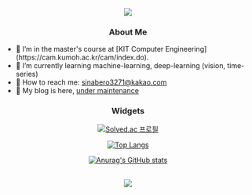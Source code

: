 <div align="center">
	<img src="https://capsule-render.vercel.app/api?type=waving&color=gradient&section=header&height=192&text=sina%20Kim&animation=fadeIn&fontSize=72&fontColor=202020"/>
</div>

<div align="center">
	<h3> <font color="202020"> About Me </font> </h3>
</div>

<div> <ul>
	<li>🏫 I’m in the master's course at [KIT Computer Engineering](https://cam.kumoh.ac.kr/cam/index.do).</li>
	<li>📖 I’m currently learning machine-learning, deep-learning (vision, time-series)</li>
	<li>📮 How to reach me: <a href="mailto:sinabero3271@kakao.com"> sinabero3271@kakao.com </a></li>
	<li>📝 My blog is here, <u> under maintenance </u></li>
</ul> </div>

<div align="center">
	<h3> <font color="202020"> Widgets </font> </h3>

[![Solved.ac 프로필](http://mazassumnida.wtf/api/v2/generate_badge?boj=sinabero3271)](https://solved.ac/sinabero3271) 

[![Top Langs](https://github-readme-stats.vercel.app/api/top-langs/?username=sina-Kim&layout=compact)](https://github.com/sina-Kim/github-readme-stats)

[![Anurag's GitHub stats](https://github-readme-stats.vercel.app/api?username=sina-Kim)](https://github.com/sina-Kim/github-readme-stats)

</div>

<br />
<div align="center">
	<img src="https://media0.giphy.com/media/1GEATImIxEXVR79Dhk/giphy.gif?cid=ecf05e474pb1hpuxfe4dz50rhxtawn0cfe49hfgvqq4ch66e&rid=giphy.gif&ct=g" />
</div>
